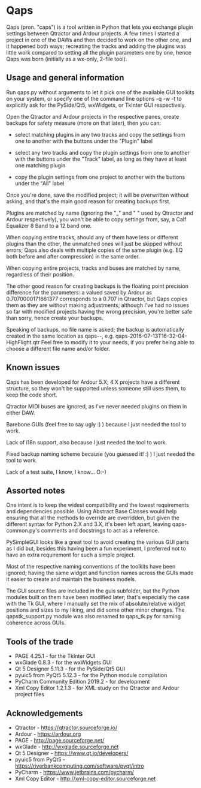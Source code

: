 # Qaps
Qaps (pron. "caps") is a tool written in Python that lets you exchange plugin settings between Qtractor and Ardour projects.
A few times I started a project in one of the DAWs and then decided to work on the other one, and it happened both ways; recreating the tracks and adding the plugins was little work compared to setting all the plugin parameters one by one, hence Qaps was born (initially as a wx-only, 2-file tool).


## Usage and general information
Run qaps.py without arguments to let it pick one of the available GUI toolkits on your system, or specify one of the command line options -q -w -t to explicitly ask for the PySide/Qt5, wxWidgets, or TkInter GUI respectively.

Open the Qtractor and Ardour projects in the respective panes, create backups for safety measure (more on that later), then you can:

- select matching plugins in any two tracks and copy the settings from one to another with the buttons under the "Plugin" label

- select any two tracks and copy the plugin settings from one to another with the buttons under the "Track" label, as long as they have at least one matching plugin

- copy the plugin settings from one project to another with the buttons under the "All" label

Once you're done, save the modified project; it will be overwritten without asking, and that's the main good reason for creating backups first.

Plugins are matched by name (ignoring the "_" and " " used by Qtractor and Ardour respectively), you won't be able to copy settings from, say, a Calf Equalizer 8 Band to a 12 band one.

When copying entire tracks, should any of them have less or different plugins than the other, the unmatched ones will just be skipped without errors; Qaps also deals with multiple copies of the same plugin (e.g. EQ both before and after compression) in the same order.

When copying entire projects, tracks and buses are matched by name, regardless of their position.

The other good reason for creating backups is the floating point precision difference for the parameters: a valued saved by Ardour as 0.7070000171661377 corresponds to a 0.707 in Qtractor, but Qaps copies them as they are without making adjustments; although I've had no issues so far with modified projects having the wrong precision, you're better safe than sorry, hence create your backups.

Speaking of backups, no file name is asked; the backup is automatically created in the same location as qaps-<timestamp>-<original file name>, e.g. qaps-2016-07-13T16-32-04-HighFlight.qtr
Feel free to modify it to your needs, if you prefer being able to choose a different file name and/or folder.


## Known issues
Qaps has been developed for Ardour 5.X; 4.X projects have a different structure, so they won't be supported unless someone still uses them, to keep the code short.

Qtractor MIDI buses are ignored, as I've never needed plugins on them in either DAW.

Barebone GUIs (feel free to say ugly :) ) because I just needed the tool to work.

Lack of i18n support, also because I just needed the tool to work.

Fixed backup naming scheme because (you guessed it! :) ) I just needed the tool to work.

Lack of a test suite, I know, I know... O:-)


## Assorted notes
One intent is to keep the widest compatibility and the lowest requirements and dependencies possible.
Using Abstract Base Classes would help ensuring that all the methods to override are overridden, but given the different syntax for Python 2.X and 3.X, it's been left apart, leaving qaps-common.py's comments and docstrings to act as a reference.

PySimpleGUI looks like a great tool to avoid creating the various GUI parts as I did but, besides this having been a fun experiment, I preferred not to have an extra requirement for such a simple project.

Most of the respective naming conventions of the toolkits have been ignored; having the same widget and function names across the GUIs made it easier to create and maintain the business models.

The GUI source files are included in the guis subfolder, but the Python modules built on them have been modified later; that's especially the case with the Tk GUI, where I manually set the mix of absolute/relative widget positions and sizes to my liking, and did some other minor changes. The qapstk_support.py module was also renamed to qaps_tk.py for naming coherence across GUIs.


## Tools of the trade
- PAGE 4.25.1 - for the TkInter GUI
- wxGlade 0.8.3 - for the wxWidgets GUI
- Qt 5 Designer 5.11.3 - for the PySide/Qt5 GUI
- pyuic5 from PyQt5 5.12.3 - for the Python module compilation
- PyCharm Community Edition 2019.2 - for development
- Xml Copy Editor 1.2.1.3 - for XML study on the Qtractor and Ardour project files



## Acknowledgements
- Qtractor - https://qtractor.sourceforge.io/
- Ardour - https://ardour.org
- PAGE - http://page.sourceforge.net/
- wxGlade - http://wxglade.sourceforge.net
- Qt 5 Designer - https://www.qt.io/developers/
- pyuic5 from PyQt5 - https://riverbankcomputing.com/software/pyqt/intro
- PyCharm - https://www.jetbrains.com/pycharm/
- Xml Copy Editor - http://xml-copy-editor.sourceforge.net
